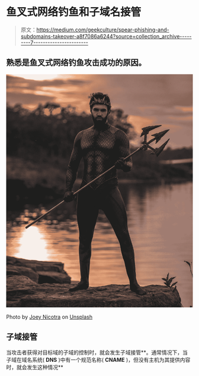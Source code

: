 # 鱼叉式网络钓鱼和子域名接管

> 原文：<https://medium.com/geekculture/spear-phishing-and-subdomains-takeover-a8f7086a6244?source=collection_archive---------7----------------------->

## 熟悉是鱼叉式网络钓鱼攻击成功的原因。

![](img/0e54ddc7d5b47f60c32290aa72dd6bef.png)

Photo by [Joey Nicotra](https://unsplash.com/@joeynicotra?utm_source=medium&utm_medium=referral) on [Unsplash](https://unsplash.com?utm_source=medium&utm_medium=referral)

## 子域接管

当攻击者获得对目标域的子域的控制时，就会发生子域接管**。通常情况下，当子域在域名系统( **DNS** )中有一个规范名称( **CNAME** )，但没有主机为其提供内容时，就会发生这种情况**